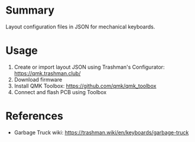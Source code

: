 # Summary

Layout configuration files in JSON for mechanical keyboards. 

# Usage

 1. Create or import layout JSON using Trashman's Configurator: https://qmk.trashman.club/
 2. Download firmware 
 3. Install QMK Toolbox: https://github.com/qmk/qmk_toolbox
 4. Connect and flash PCB using Toolbox 

# References
 
 - Garbage Truck wiki: https://trashman.wiki/en/keyboards/garbage-truck
